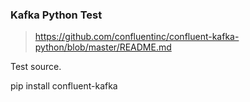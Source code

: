 ### Kafka Python Test  

> https://github.com/confluentinc/confluent-kafka-python/blob/master/README.md

Test source.

pip install confluent-kafka

